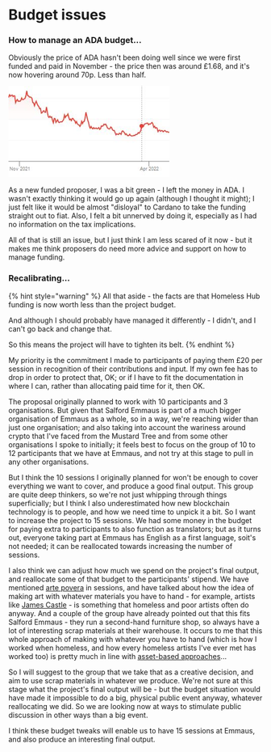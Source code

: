 # Budget issues

### How to manage an ADA budget...

Obviously the price of ADA hasn't been doing well since we were first funded and paid in November - the price then was around £1.68, and it's now hovering around 70p. Less than half.

![](<../.gitbook/assets/ada price.JPG>)

As a new funded proposer, I was a bit green - I left the money in ADA. I wasn't exactly thinking it would go up again (although I thought it might); I just felt like it would be almost "disloyal" to Cardano to take the funding straight out to fiat. Also, I felt a bit unnerved by doing it, especially as I had no information on the tax implications.&#x20;

All of that is still an issue, but I just think I am less scared of it now - but it makes me think proposers do need more advice and support on how to manage funding.

### Recalibrating...

{% hint style="warning" %}
All that aside - the facts are that Homeless Hub funding is now worth less than the project budget.

And although I should probably have managed it differently - I didn't, and I can't go back and change that.

So this means the project will have to tighten its belt.
{% endhint %}

My priority is the commitment I made to participants of paying them £20 per session in recognition of their contributions and input. If my own fee has to drop in order to protect that, OK; or if I have to fit the documentation in where I can, rather than allocating paid time for it, then OK.

The proposal originally planned to work with 10 participants and 3 organisations. But given that Salford Emmaus is part of a much bigger organisation of Emmaus as a whole, so in a way, we're reaching wider than just one organisation; and also taking into account the wariness around crypto that I've faced from the Mustard Tree and from some other organisations I spoke to initially; it feels best to focus on the group of 10 to 12 participants that we have at Emmaus, and not try at this stage to pull in any other organisations.&#x20;

But I think the 10 sessions I originally planned for won't be enough to cover everything we want to cover, and produce a good final output. This group are quite deep thinkers, so we're not just whipping through things superficially; but I think I also underestimated how new blockchain technology is to people, and how we need time to unpick it a bit. So I want to increase the project to 15 sessions. We had some money in the budget for paying extra to participants to also function as translators; but as it turns out, everyone taking part at Emmaus has English as a first language, soit's not needed; it can be reallocated towards increasing the number of sessions.

I also think we can adjust how much we spend on the project's final output, and reallocate some of that budget to the participants' stipend. We have mentioned [arte povera](https://en.wikipedia.org/wiki/Arte\_Povera) in sessions, and have talked about how the idea of making art with whatever materials you have to hand - for example, artists like [James Castle](https://jamescastle.com/) - is something that homeless and poor artists often do anyway. And a couple of the group have already pointed out that this fits Salford Emmaus - they run a second-hand furniture shop, so always have a lot of interesting scrap materials at their warehouse. It occurs to me that this whole approach of making with whatever you have to hand (which is how I worked when homeless, and how every homeless artists I've ever met has worked too) is pretty much in line with [asset-based approaches](../background-thoughts/asset-based-community-development-abcd.md)...

So I will suggest to the group that we take that as a creative decision, and aim to use scrap materials in whatever we produce. We're not sure at this stage what the project's final output will be - but the budget situation would have made it impossible to do a big, physical public event anyway, whatever reallocating we did. So we are looking now at ways to stimulate public discussion in other ways than a big event.

I think these budget tweaks will enable us to have 15 sessions at Emmaus, and also produce an interesting final output.



